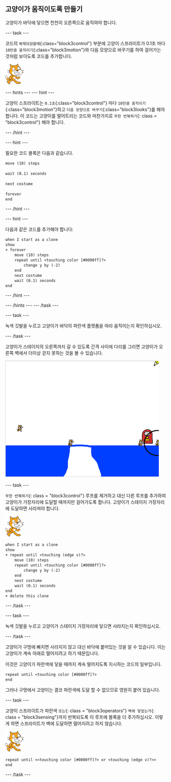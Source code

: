 ## 고양이가 움직이도록 만들기

고양이가 바닥에 닿으면 천천히 오른쪽으로 움직여야 합니다.

\--- task \---

코드의 `복제되었을때`{:class="block3control"} 부분에 고양이 스프라이트가 0.1초 마다 `10만큼 움직이기`{:class="block3motion"}와 다음 모양으로 바꾸기를 하여 걸어가는 것처럼 보이도록 코드를 추가합니다.

![고양이 스프라이트](images/cat-sprite.png)

\--- hints \--- \--- hint \---

고양이 스프라이트는 `0.1초`{:class="block3control"} 마다 `10만큼 움직이기`{:class="block3motion"}하고 `다음 모양으로 바꾸기`{:class="block3looks"}를 해야 합니다. 이 코드는 고양이를 떨어트리는 코드와 마찬가지로 `무한 반복하기`{: class = "block3control"} 해야 합니다.

\--- /hint \---

\--- hint \---

필요한 코드 블록은 다음과 같습니다.

```blocks3
move (10) steps

wait (0.1) seconds

next costume

forever
end
```

\--- /hint \---

\--- hint \---

다음과 같은 코드를 추가해야 합니다:

```blocks3
when I start as a clone
show
+ forever
    move (10) steps
    repeat until <touching color [#0000ff]?>
        change y by (-2)
    end
    next costume
    wait (0.1) seconds
end
```

\--- /hint \---

\--- /hints \--- \--- /task \---

\--- task \---

녹색 깃발을 누르고 고양이가 바닥의 파란색 플랫폼을 따라 움직이는지 확인하십시오.

\--- /task \---

고양이가 스테이지의 오른쪽까지 갈 수 있도록 간격 사이에 다리를 그리면 고양이가 오른쪽 벽에서 더이상 걷지 못하는 것을 볼 수 있습니다.

![가장자리에 버벅이는 고양이](images/flailing-at-edge.png)

\--- task \---

`무한 반복하기`{: class = "block3control"} 루프를 제거하고 대신 다른 루프를 추가하여 고양이가 가장자리에 도달할 때까지만 걸어가도록 합니다. 고양이가 스테이지 가장자리에 도달하면 사라져야 합니다.

![고양이 스프라이트](images/cat-sprite.png)

```blocks3
when I start as a clone
show
+ repeat until <touching (edge v)?>
    move (10) steps
    repeat until <touching color [#0000ff]?>
        change y by (-2)
    end
    next costume
    wait (0.1) seconds
end
+ delete this clone
```

\--- /task \---

\--- task \---

녹색 깃발을 누르고 고양이가 스테이지 가장자리에 닿으면 사라지는지 확인하십시오.

\--- /task \---

고양이가 구멍에 빠지면 사라지지 않고 대신 바닥에 붙어있는 것을 알 수 있습니다. 이는 고양이가 계속 아래로 떨어지려고 하기 때문입니다.

이것은 고양이가 파란색에 닿을 때까지 계속 떨어지도록 지시하는 코드의 일부입니다.

```blocks3
repeat until <touching color [#0000ff]?>
end
```

그러나 구멍에서 고양이는 결코 파란색에 도달 할 수 없으므로 영원히 붙어 있습니다.

\--- task \---

고양이 스프라이트가 파란색 `또는`{: class = "block3operators"} `벽에 닿았는가`{: class = "block3sensing"}까지 반복되도록 이 루프에 블록을 더 추가하십시오. 이렇게 하면 스프라이트가 벽에 도달하면 떨어지려고 하지 않습니다.

![고양이 스프라이트](images/cat-sprite.png)

```blocks3
repeat until <<touching color [#0000ff]?> or <touching (edge v)?>>
end
```

\--- /task \---